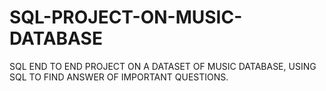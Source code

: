 # SQL-PROJECT-ON-MUSIC-DATABASE
SQL END TO END PROJECT ON A DATASET OF MUSIC DATABASE, USING SQL TO FIND ANSWER OF IMPORTANT QUESTIONS. 
